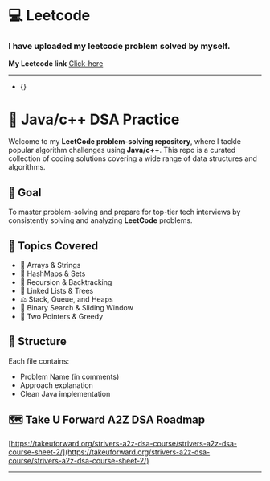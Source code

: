 # 💻 Leetcode

### I have uploaded my leetcode problem solved by myself.

**My Leetcode link**
[Click-here](https://leetcode.com/u/Mohanapriyan_M/)

------
- {}

# 📘 Java/c++ DSA Practice

Welcome to my **LeetCode problem-solving repository**, where I tackle popular algorithm challenges using **Java/c++**. This repo is a curated collection of coding solutions covering a wide range of data structures and algorithms.

## 🎯 Goal
To master problem-solving and prepare for top-tier tech interviews by consistently solving and analyzing **LeetCode** problems.

## 🔧 Topics Covered
- 🔢 Arrays & Strings
- 🧠 HashMaps & Sets
- 🔁 Recursion & Backtracking
- 🌲 Linked Lists & Trees
- ⚖️ Stack, Queue, and Heaps
- 🚀 Binary Search & Sliding Window
- 🧩 Two Pointers & Greedy

## 📂 Structure
Each file contains:
- Problem Name (in comments)
- Approach explanation
- Clean Java implementation

## 🗺️ Take U Forward A2Z DSA Roadmap
 
[https://takeuforward.org/strivers-a2z-dsa-course/strivers-a2z-dsa-course-sheet-2/](https://takeuforward.org/strivers-a2z-dsa-course/strivers-a2z-dsa-course-sheet-2/)


---------
